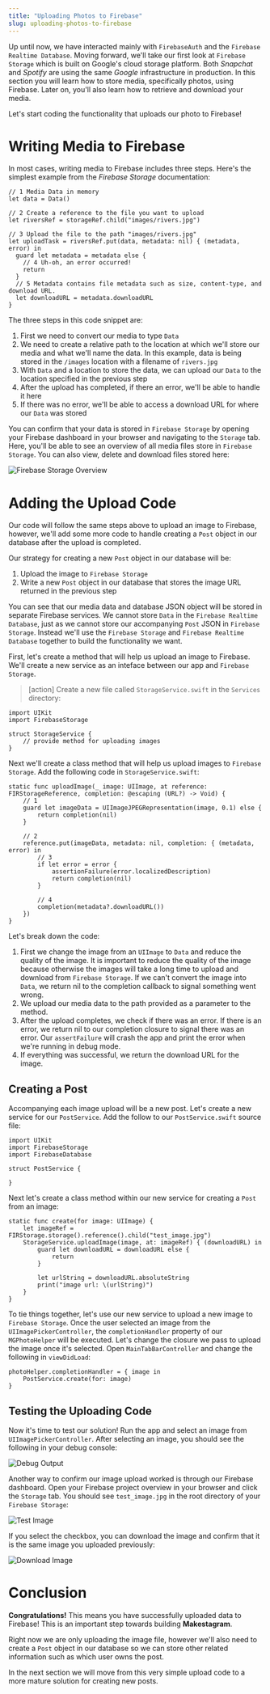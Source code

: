 ```yaml
---
title: "Uploading Photos to Firebase"
slug: uploading-photos-to-firebase
---
```


Up until now, we have interacted mainly with `FirebaseAuth` and the `Firebase Realtime Database`. Moving forward, we'll take our first look at `Firebase Storage` which is built on Google's cloud storage platform. Both *Snapchat* and *Spotify* are using the same *Google* infrastructure in production. In this section you will learn how to store media, specifically photos, using Firebase. Later on, you'll also learn how to retrieve and download your media.

Let's start coding the functionality that uploads our photo to Firebase!

# Writing Media to Firebase

In most cases, writing media to Firebase includes three steps. Here's the simplest example from the *Firebase Storage* documentation:

```
// 1 Media Data in memory
let data = Data()

// 2 Create a reference to the file you want to upload
let riversRef = storageRef.child("images/rivers.jpg")

// 3 Upload the file to the path "images/rivers.jpg"
let uploadTask = riversRef.put(data, metadata: nil) { (metadata, error) in
  guard let metadata = metadata else {
    // 4 Uh-oh, an error occurred!
    return
  }
  // 5 Metadata contains file metadata such as size, content-type, and download URL.
  let downloadURL = metadata.downloadURL
}
```

The three steps in this code snippet are:

1. First we need to convert our media to type `Data`
2. We need to create a relative path to the location at which we'll store our media and what we'll name the data. In this example, data is being stored in the `/images` location with a filename of `rivers.jpg`
3. With `Data` and a location to store the data, we can upload our `Data` to the location specified in the previous step
4. After the upload has completed, if there an error, we'll be able to handle it here
5. If there was no error, we'll be able to access a download URL for where our `Data` was stored

You can confirm that your data is stored in `Firebase Storage` by opening your Firebase dashboard in your browser and navigating to the `Storage` tab. Here, you'll be able to see an overview of all media files store in `Firebase Storage`. You can also view, delete and download files stored here:

![Firebase Storage Overview](assets/firebase_storage.png)

# Adding the Upload Code

Our code will follow the same steps above to upload an image to Firebase, however, we'll add some more code to handle creating a `Post` object in our database after the upload is completed.

Our strategy for creating a new `Post` object in our database will be:

1. Upload the image to `Firebase Storage`
2. Write a new `Post` object in our database that stores the image URL returned in the previous step

You can see that our media data and database JSON object will be stored in separate Firebase services. We cannot store `Data` in the `Firebase Realtime Database`, just as we cannot store our accompanying `Post` JSON in `Firebase Storage`. Instead we'll use the `Firebase Storage` and `Firebase Realtime Database` together to build the functionality we want.

First, let's create a method that will help us upload an image to Firebase. We'll create a new service as an inteface between our app and `Firebase Storage`.

> [action]
Create a new file called `StorageService.swift` in the `Services` directory:

```
import UIKit
import FirebaseStorage

struct StorageService {
    // provide method for uploading images
}
```

Next we'll create a class method that will help us upload images to `Firebase Storage`. Add the following code in `StorageService.swift`:

```
static func uploadImage(_ image: UIImage, at reference: FIRStorageReference, completion: @escaping (URL?) -> Void) {
    // 1
    guard let imageData = UIImageJPEGRepresentation(image, 0.1) else {
        return completion(nil)
    }

    // 2
    reference.put(imageData, metadata: nil, completion: { (metadata, error) in
        // 3
        if let error = error {
            assertionFailure(error.localizedDescription)
            return completion(nil)
        }

        // 4
        completion(metadata?.downloadURL())
    })
}
```

Let's break down the code:

1. First we change the image from an `UIImage` to `Data` and reduce the quality of the image. It is important to reduce the quality of the image because otherwise the images will take a long time to upload and download from `Firebase Storage`. If we can't convert the image into `Data`, we return nil to the completion callback to signal something went wrong.
2. We upload our media data to the path provided as a parameter to the method.
3. After the upload completes, we check if there was an error. If there is an error, we return nil to our completion closure to signal there was an error. Our `assertFailure` will crash the app and print the error when we're running in debug mode.
4. If everything was successful, we return the download URL for the image.

## Creating a Post

Accompanying each image upload will be a new post. Let's create a new service for our `PostService`. Add the follow to our `PostService.swift` source file:

```
import UIKit
import FirebaseStorage
import FirebaseDatabase

struct PostService {

}
```

Next let's create a class method within our new service for creating a `Post` from an image:

```
static func create(for image: UIImage) {
    let imageRef = FIRStorage.storage().reference().child("test_image.jpg")
    StorageService.uploadImage(image, at: imageRef) { (downloadURL) in
        guard let downloadURL = downloadURL else {
            return
        }

        let urlString = downloadURL.absoluteString
        print("image url: \(urlString)")
    }
}
```

To tie things together, let's use our new service to upload a new image to `Firebase Storage`. Once the user selected an image from the `UIImagePickerController`, the `completionHandler` property of our `MGPhotoHelper` will be executed. Let's change the closure we pass to upload the image once it's selected. Open `MainTabBarController` and change the following in `viewDidLoad`:

```
photoHelper.completionHandler = { image in
    PostService.create(for: image)
}
```

## Testing the Uploading Code

Now it's time to test our solution! Run the app and select an image from `UIImagePickerController`. After selecting an image, you should see the following in your debug console:

![Debug Output](assets/debug_output.png)

Another way to confirm our image upload worked is through our Firebase dashboard. Open your Firebase project overview in your browser and click the `Storage` tab. You should see `test_image.jpg` in the root directory of your `Firebase Storage`:

![Test Image](assets/stored_test_image.png)

If you select the checkbox, you can download the image and confirm that it is the same image you uploaded previously:

![Download Image](assets/download_image.png)

# Conclusion

**Congratulations!** This means you have successfully uploaded data to Firebase! This is an important step towards building **Makestagram**.

Right now we are only uploading the image file, however we'll also need to create a `Post` object in our database so we can store other related information such as which user owns the post.

In the next section we will move from this very simple upload code to a more mature solution for creating new posts.
